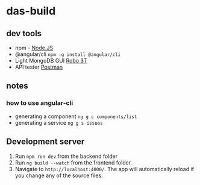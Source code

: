 # das-build

## dev tools
- npm - [Node.JS](https://nodejs.org/en/)
- @angular/cli ```npm -g install @angular/cli```
- Light MongoDB GUI [Robo 3T](https://robomongo.org/download)
- API tester [Postman](https://www.getpostman.com/)

## notes
### how to use angular-cli
- generating a component ```ng g c components/list```
- generating a service ```ng g s issues```


## Development server
1. Run `npm run dev` from the backend folder
2. Run `ng build --watch` from the frontend folder.
3. Navigate to `http://localhost:4000/`. The app will automatically reload if you change any of the source files.
